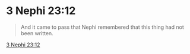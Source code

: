 # 3 Nephi 23:12

> And it came to pass that Nephi remembered that this thing had not been written.

[3 Nephi 23:12](https://www.churchofjesuschrist.org/study/scriptures/bofm/3-ne/23?lang=eng&id=p12#p12)


